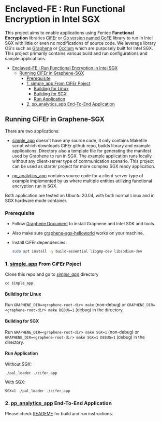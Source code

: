 # Enclaved-FE : Run Functional Encryption in Intel SGX

This project aims to enable applications using Fentec **Functional Encryption** libraries [CiFEr](https://github.com/fentec-project/CiFEr) or [Go version named GoFE](https://github.com/fentec-project/gofe) library to run in Intel SGX with little or even no modifications of source code. We leverage library OS's such as [Graphene](https://github.com/oscarlab/graphene) or [Occlum](https://github.com/occlum/occlum) which are purposely built for Intel SGX. This project primarily contains various build and run configurations and sample applications. 

<!-- toc -->
- [Enclaved-FE : Run Functional Encryption in Intel SGX](#enclaved-fe--run-functional-encryption-in-intel-sgx)
  - [Running CiFEr in Graphene-SGX](#running-cifer-in-graphene-sgx)
    - [Prerequisite](#prerequisite)
    - [1. simple_app From CiFEr Poject](#1-simple_app-from-cifer-poject)
      - [Building for Linux](#building-for-linux)
      - [Building for SGX](#building-for-sgx)
      - [Run Application](#run-application)
    - [2. pp_analytics_app End-To-End Application](#2-pp_analytics_app-end-to-end-application)
<!-- tocstop -->

## Running CiFEr in Graphene-SGX

There are two applications:

- [simple_app](simple_app) doesn't have any source code, it only contains Makefile script which downloads CiFEr github repo, builds library and example applications. Directory also a template file for generating the manifest used by Graphene to run in SGX. The example application runs locally without any client-server type of communication scenario. This project can be used as starter project for more complex SGX ready application.

- [pp_analytics_app](pp_analytics_app) contains source code for a client-server type of example implemented by us where multiple entities utilizing functional encryption run in SGX.

Both application are tested on Ubuntu 20.04, with both normal Linux and in SGX hardware mode container.

### Prerequisite
- Follow [Graphene Document](https://graphene.readthedocs.io/en/latest/quickstart.html) to install Graphene and Intel SDK and tools.
- Also make sure [graphene-sgx-helloworld](https://graphene.readthedocs.io/en/latest/quickstart.html#quick-start-with-sgx-support) works on your machine.

- Install CiFEr dependencies:
    ```sh
    sudo apt install -y build-essential libgmp-dev libsodium-dev
    ```

### 1. [simple_app](simple_app) From CiFEr Poject

Clone this repo and go to *[simple_app](simple_app)* directory
  ```
  cd simple_app
  ```

#### Building for Linux

Run `GRAPHENE_DIR=<graphene-root-dir> make` (non-debug) or `GRAPHENE_DIR=<graphene-root-dir> make DEBUG=1` (debug) in the directory.

#### Building for SGX

Run `GRAPHENE_DIR=<graphene-root-dir> make SGX=1` (non-debug) or `GRAPHENE_DIR=<graphene-root-dir> make SGX=1 DEBUG=1` (debug) in the directory.

#### Run Application

Without SGX:
  ```
  ./pal_loader ./cifer_app
  ```

With SGX:
  ```
  SGX=1 ./pal_loader ./cifer_app
  ```
### 2. [pp_analytics_app](pp_analytics_app) End-To-End Application
Please check [READEME](pp_analytics_app/README.md) for build and run instructions.
